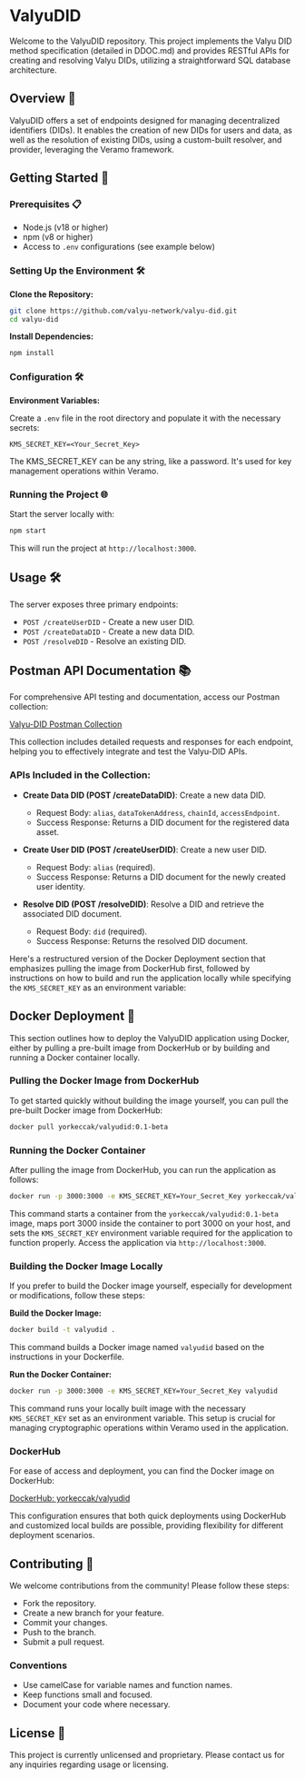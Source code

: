 # ValyuDID

Welcome to the ValyuDID repository. This project implements the Valyu DID method specification (detailed in DDOC.md) and provides RESTful APIs for creating and resolving Valyu DIDs, utilizing a straightforward SQL database architecture.

## Overview 📖

ValyuDID offers a set of endpoints designed for managing decentralized identifiers (DIDs). It enables the creation of new DIDs for users and data, as well as the resolution of existing DIDs, using a custom-built resolver, and provider, leveraging the Veramo framework.

## Getting Started 🚀

### Prerequisites 📋

- Node.js (v18 or higher)
- npm (v8 or higher)
- Access to `.env` configurations (see example below)

### Setting Up the Environment 🛠️

**Clone the Repository:**

```bash
git clone https://github.com/valyu-network/valyu-did.git
cd valyu-did
```

**Install Dependencies:**

```bash
npm install
```

### Configuration 🛠️

**Environment Variables:**

Create a `.env` file in the root directory and populate it with the necessary secrets:

```plaintext
KMS_SECRET_KEY=<Your_Secret_Key>
```

The KMS_SECRET_KEY can be any string, like a password. It's used for key management operations within Veramo.

### Running the Project 🌐

Start the server locally with:

```bash
npm start
```

This will run the project at `http://localhost:3000`.

## Usage 🛠️

The server exposes three primary endpoints:

- `POST /createUserDID` - Create a new user DID.
- `POST /createDataDID` - Create a new data DID.
- `POST /resolveDID` - Resolve an existing DID.

## Postman API Documentation 📚

For comprehensive API testing and documentation, access our Postman collection:

[Valyu-DID Postman Collection](https://api.postman.com/collections/30064176-1c83c789-8580-47d4-8778-1f110f370423?access_key=PMAT-01HW1BWC7376NQYN8CMKZ1VV7G)

This collection includes detailed requests and responses for each endpoint, helping you to effectively integrate and test the Valyu-DID APIs.

### APIs Included in the Collection:

- **Create Data DID (POST /createDataDID)**: Create a new data DID.
  - Request Body: `alias`, `dataTokenAddress`, `chainId`, `accessEndpoint`.
  - Success Response: Returns a DID document for the registered data asset.

- **Create User DID (POST /createUserDID)**: Create a new user DID.
  - Request Body: `alias` (required).
  - Success Response: Returns a DID document for the newly created user identity.

- **Resolve DID (POST /resolveDID)**: Resolve a DID and retrieve the associated DID document.
  - Request Body: `did` (required).
  - Success Response: Returns the resolved DID document.
 
Here's a restructured version of the Docker Deployment section that emphasizes pulling the image from DockerHub first, followed by instructions on how to build and run the application locally while specifying the `KMS_SECRET_KEY` as an environment variable:

## Docker Deployment 🐳

This section outlines how to deploy the ValyuDID application using Docker, either by pulling a pre-built image from DockerHub or by building and running a Docker container locally.

### Pulling the Docker Image from DockerHub

To get started quickly without building the image yourself, you can pull the pre-built Docker image from DockerHub:

```bash
docker pull yorkeccak/valyudid:0.1-beta
```

### Running the Docker Container

After pulling the image from DockerHub, you can run the application as follows:

```bash
docker run -p 3000:3000 -e KMS_SECRET_KEY=Your_Secret_Key yorkeccak/valyudid:0.1-beta
```

This command starts a container from the `yorkeccak/valyudid:0.1-beta` image, maps port 3000 inside the container to port 3000 on your host, and sets the `KMS_SECRET_KEY` environment variable required for the application to function properly. Access the application via `http://localhost:3000`.

### Building the Docker Image Locally

If you prefer to build the Docker image yourself, especially for development or modifications, follow these steps:

**Build the Docker Image:**

```bash
docker build -t valyudid .
```

This command builds a Docker image named `valyudid` based on the instructions in your Dockerfile.

**Run the Docker Container:**

```bash
docker run -p 3000:3000 -e KMS_SECRET_KEY=Your_Secret_Key valyudid
```

This command runs your locally built image with the necessary `KMS_SECRET_KEY` set as an environment variable. This setup is crucial for managing cryptographic operations within Veramo used in the application.

### DockerHub

For ease of access and deployment, you can find the Docker image on DockerHub:

[DockerHub: yorkeccak/valyudid](https://hub.docker.com/repository/docker/yorkeccak/valyudid/general)

This configuration ensures that both quick deployments using DockerHub and customized local builds are possible, providing flexibility for different deployment scenarios.

## Contributing 🤝

We welcome contributions from the community! Please follow these steps:

- Fork the repository.
- Create a new branch for your feature.
- Commit your changes.
- Push to the branch.
- Submit a pull request.

### Conventions

- Use camelCase for variable names and function names.
- Keep functions small and focused.
- Document your code where necessary.

## License 📄

This project is currently unlicensed and proprietary. Please contact us for any inquiries regarding usage or licensing.
